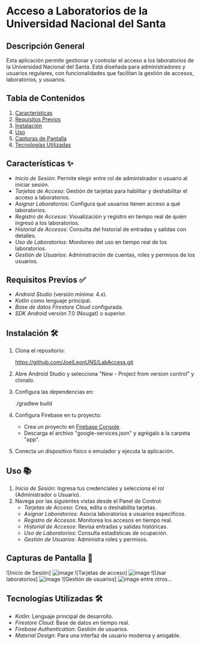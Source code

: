 # Acceso a Laboratorios de la Universidad Nacional del Santa

## Descripción General
Esta aplicación permite gestionar y controlar el acceso a los laboratorios de la Universidad Nacional del Santa. Está diseñada para administradores y usuarios regulares, con funcionalidades que facilitan la gestión de accesos, laboratorios, y usuarios.

## Tabla de Contenidos
1. [Características](#características)
2. [Requisitos Previos](#requisitos-previos)
3. [Instalación](#instalación)
4. [Uso](#uso)
5. [Capturas de Pantalla](#capturas-de-pantalla)
6. [Tecnologías Utilizadas](#tecnologías-utilizadas)

## Características ✨
- *Inicio de Sesión*: Permite elegir entre rol de administrador o usuario al iniciar sesión.
- *Tarjetas de Acceso*: Gestión de tarjetas para habilitar y deshabilitar el acceso a laboratorios.
- *Asignar Laboratorios*: Configura qué usuarios tienen acceso a qué laboratorios.
- *Registro de Accesos*: Visualización y registro en tiempo real de quién ingresó a los laboratorios.
- *Historial de Accesos*: Consulta del historial de entradas y salidas con detalles.
- *Uso de Laboratorios*: Monitoreo del uso en tiempo real de los laboratorios.
- *Gestión de Usuarios*: Administración de cuentas, roles y permisos de los usuarios.

## Requisitos Previos ✅
- *Android Studio* (versión mínima: 4.x).
- *Kotlin* como lenguaje principal.
- *Base de datos Firestore Cloud* configurada.
- *SDK Android* versión 7.0 (Nougat) o superior.

## Instalación 🛠
1. Clona el repositorio:
   
   https://github.com/JoelLeonUNS/LabAccess.git
   
3. Abre Android Studio y selecciona "New - Project from version control" y clonalo.
4. Configura las dependencias en:
   
   ./gradlew build
   
5. Configura Firebase en tu proyecto:
   - Crea un proyecto en [Firebase Console](https://console.firebase.google.com/).
   - Descarga el archivo "google-services.json" y agrégalo a la carpeta "app".
6. Conecta un dispositivo físico o emulador y ejecuta la aplicación.

## Uso 📚
1. *Inicio de Sesión*: Ingresa tus credenciales y selecciona el rol (Administrador o Usuario).
2. Navega por las siguientes vistas desde el Panel de Control:
   - *Tarjetas de Acceso*: Crea, edita o deshabilita tarjetas.
   - *Asignar Laboratorios*: Asocia laboratorios a usuarios específicos.
   - *Registro de Accesos*: Monitorea los accesos en tiempo real.
   - *Historial de Accesos*: Revisa entradas y salidas históricas.
   - *Uso de Laboratorios*: Consulta estadísticas de ocupación.
   - *Gestión de Usuarios*: Administra roles y permisos.

## Capturas de Pantalla 📸
![Inicio de Sesión] ![image](https://github.com/user-attachments/assets/661253e4-068a-44d8-9bfe-2f2d7e6470d9)
![Tarjetas de acceso] ![image](https://github.com/user-attachments/assets/5e533514-9c3a-469f-9a21-7305b63cdea0)
![Usar laboratorios] ![image](https://github.com/user-attachments/assets/7b5d7a66-e489-4fa4-83d0-319d378bd7a3)
![Gestión de usuarios] ![image](https://github.com/user-attachments/assets/029fa983-5f5f-4b35-b068-20dbcb27ba71)
entre otros...

## Tecnologías Utilizadas 🛠
- *Kotlin*: Lenguaje principal de desarrollo.
- *Firestore Cloud*: Base de datos en tiempo real.
- *Firebase Authentication*: Gestión de usuarios.
- *Material Design*: Para una interfaz de usuario moderna y amigable.